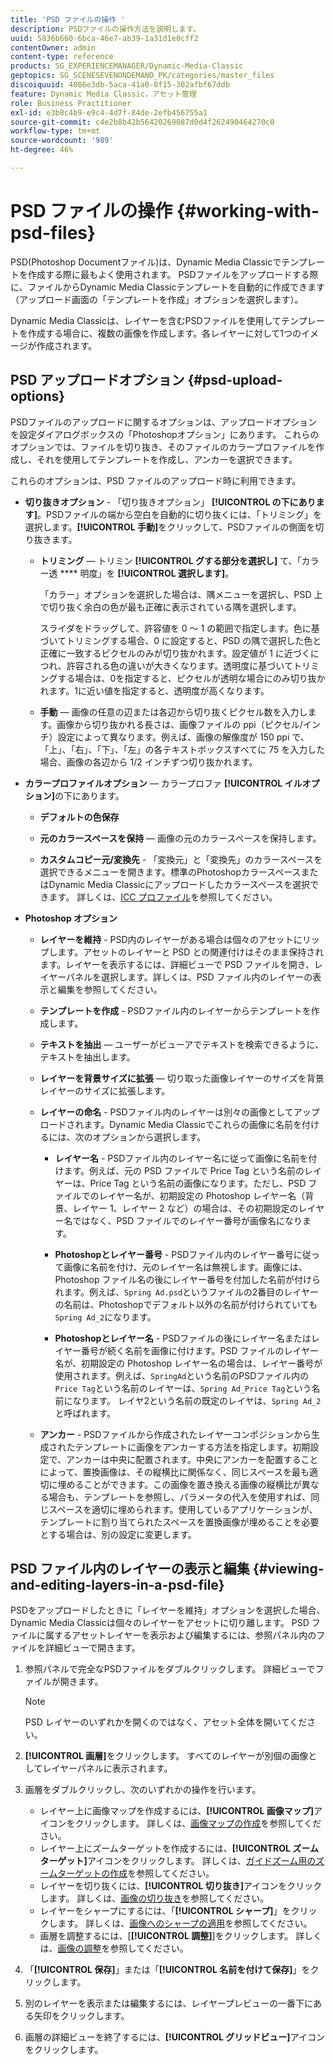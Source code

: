 ```yaml
---
title: 'PSD ファイルの操作 '
description: PSDファイルの操作方法を説明します。
uuid: 5836b660-6bca-46e7-ab39-1a31d1e0cff2
contentOwner: admin
content-type: reference
products: SG_EXPERIENCEMANAGER/Dynamic-Media-Classic
geptopics: SG_SCENESEVENONDEMAND_PK/categories/master_files
discoiquuid: 4086e3db-5aca-41a0-8f15-302afbf67ddb
feature: Dynamic Media Classic，アセット管理
role: Business Practitioner
exl-id: e3b8c4b9-e9c4-4d7f-84de-2efb456755a1
source-git-commit: c4e2b8b42b56420269087d0d4f262490464270c0
workflow-type: tm+mt
source-wordcount: '989'
ht-degree: 46%

---
```


# PSD ファイルの操作 {#working-with-psd-files}

<!--   USED TO BE AN OPTION UNDER COLOR PROFILE OPTIONS * **Convert To sRGB (default)** - Converts to sRGB (Standard Red Green Blue). sRGB is the recommended color space for displaying images on web pages. -->

PSD(Photoshop Documentファイル)は、Dynamic Media Classicでテンプレートを作成する際に最もよく使用されます。 PSDファイルをアップロードする際に、ファイルからDynamic Media Classicテンプレートを自動的に作成できます（アップロード画面の「テンプレートを作成」オプションを選択します）。

Dynamic Media Classicは、レイヤーを含むPSDファイルを使用してテンプレートを作成する場合に、複数の画像を作成します。各レイヤーに対して1つのイメージが作成されます。

## PSD アップロードオプション {#psd-upload-options}

PSDファイルのアップロードに関するオプションは、アップロードオプションを設定ダイアログボックスの「Photoshopオプション」にあります。 これらのオプションでは、ファイルを切り抜き、そのファイルのカラープロファイルを作成し、それを使用してテンプレートを作成し、アンカーを選択できます。

これらのオプションは、PSD ファイルのアップロード時に利用できます。

* **切り抜きオプション**  - 「切り抜きオプション」 **[!UICONTROL の下にあります]**。PSDファイルの端から空白を自動的に切り抜くには、「トリミング」を選択します。**[!UICONTROL 手動]**&#x200B;をクリックして、PSDファイルの側面を切り抜きます。

   * **トリミング**  — トリミン **[!UICONTROL グする部分を選択し]** て、「カラー透 **** 明度」を **[!UICONTROL 選択します]**。

      「カラー」オプションを選択した場合は、隅メニューを選択し、PSD 上で切り抜く余白の色が最も正確に表示されている隅を選択します。

      スライダをドラッグして、許容値を 0 ～ 1 の範囲で指定します。色に基づいてトリミングする場合、0 に設定すると、PSD の隅で選択した色と正確に一致するピクセルのみが切り抜かれます。設定値が 1 に近づくにつれ、許容される色の違いが大きくなります。透明度に基づいてトリミングする場合は、0を指定すると、ピクセルが透明な場合にのみ切り抜かれます。1に近い値を指定すると、透明度が高くなります。

   * **手動**  — 画像の任意の辺または各辺から切り抜くピクセル数を入力します。画像から切り抜かれる長さは、画像ファイルの ppi（ピクセル/インチ）設定によって異なります。例えば、画像の解像度が 150 ppi で、「上」、「右」、「下」、「左」の各テキストボックスすべてに 75 を入力した場合、画像の各辺から 1/2 インチずつ切り抜かれます。

* **カラープロファイルオプション**  — カラープロファ **[!UICONTROL イルオプション]**&#x200B;の下にあります。

   * **デフォルトの色保存**

   * **元のカラースペースを保持**  — 画像の元のカラースペースを保持します。

   * **カスタムコピー元/変換先**  - 「変換元」と「変換先」のカラースペースを選択できるメニューを開きます。標準のPhotoshopカラースペースまたはDynamic Media Classicにアップロードしたカラースペースを選択できます。 詳しくは、[ICC プロファイル](/help/icc-profiles.md)を参照してください。

* **Photoshop オプション**

   * **レイヤーを維持**  - PSD内のレイヤーがある場合は個々のアセットにリップします。アセットのレイヤーと PSD との関連付けはそのまま保持されます。レイヤーを表示するには、詳細ビューで PSD ファイルを開き、レイヤーパネルを選択します。詳しくは、PSD ファイル内のレイヤーの表示と編集を参照してください。

   * **テンプレートを作成**  - PSDファイル内のレイヤーからテンプレートを作成します。

   * **テキストを抽出**  — ユーザーがビューアでテキストを検索できるように、テキストを抽出します。

   * **レイヤーを背景サイズに拡張**  — 切り取った画像レイヤーのサイズを背景レイヤーのサイズに拡張します。

   * **レイヤーの命名**  - PSDファイル内のレイヤーは別々の画像としてアップロードされます。Dynamic Media Classicでこれらの画像に名前を付けるには、次のオプションから選択します。

      * **レイヤー名**  - PSDファイル内のレイヤー名に従って画像に名前を付けます。例えば、元の PSD ファイルで Price Tag という名前のレイヤーは、Price Tag という名前の画像になります。ただし、PSD ファイルでのレイヤー名が、初期設定の Photoshop レイヤー名（背景、レイヤー 1、レイヤー 2 など）の場合は、その初期設定のレイヤー名ではなく、PSD ファイルでのレイヤー番号が画像名になります。

      * **Photoshopとレイヤー番号**  - PSDファイル内のレイヤー番号に従って画像に名前を付け、元のレイヤー名は無視します。画像には、Photoshop ファイル名の後にレイヤー番号を付加した名前が付けられます。例えば、`Spring Ad.psd`というファイルの2番目のレイヤーの名前は、Photoshopでデフォルト以外の名前が付けられていても`Spring Ad_2`になります。

      * **Photoshopとレイヤー名**  - PSDファイルの後にレイヤー名またはレイヤー番号が続く名前を画像に付けます。PSD ファイルのレイヤー名が、初期設定の Photoshop レイヤー名の場合は、レイヤー番号が使用されます。例えば、`SpringAd`という名前のPSDファイル内の`Price Tag`という名前のレイヤーは、`Spring Ad_Price Tag`という名前になります。 レイヤ2という名前の既定のレイヤは、`Spring Ad_2`と呼ばれます。
   * **アンカー**  - PSDファイルから作成されたレイヤーコンポジションから生成されたテンプレートに画像をアンカーする方法を指定します。初期設定で、アンカーは中央に配置されます。中央にアンカーを配置することによって、置換画像は、その縦横比に関係なく、同じスペースを最も適切に埋めることができます。この画像を置き換える画像の縦横比が異なる場合も、テンプレートを参照し、パラメータの代入を使用すれば、同じスペースを適切に埋められます。使用しているアプリケーションが、テンプレートに割り当てられたスペースを置換画像が埋めることを必要とする場合は、別の設定に変更します。


## PSD ファイル内のレイヤーの表示と編集 {#viewing-and-editing-layers-in-a-psd-file}

PSDをアップロードしたときに「レイヤーを維持」オプションを選択した場合、Dynamic Media Classicは個々のレイヤーをアセットに切り離します。 PSD ファイルに属するアセットレイヤーを表示および編集するには、参照パネル内のファイルを詳細ビューで開きます。

1. 参照パネルで完全なPSDファイルをダブルクリックします。 詳細ビューでファイルが開きます。

   >[!NOTE]
   >
   >PSD レイヤーのいずれかを開くのではなく、アセット全体を開いてください。

1. **[!UICONTROL 画層]**&#x200B;をクリックします。 すべてのレイヤーが別個の画像としてレイヤーパネルに表示されます。
1. 画層をダブルクリックし、次のいずれかの操作を行います。

   * レイヤー上に画像マップを作成するには、**[!UICONTROL 画像マップ]**&#x200B;アイコンをクリックします。 詳しくは、[画像マップの作成](creating-image-maps.md#creating_image_maps)を参照してください。
   * レイヤー上にズームターゲットを作成するには、**[!UICONTROL ズームターゲット]**&#x200B;アイコンをクリックします。 詳しくは、[ガイドズーム用のズームターゲットの作成](creating-zoom-targets-guided-zoom.md#creating_zoom_targets_for_guided_zoom)を参照してください。
   * レイヤーを切り抜くには、**[!UICONTROL 切り抜き]**&#x200B;アイコンをクリックします。 詳しくは、[画像の切り抜き](cropping-image.md#cropping_an_image)を参照してください。
   * レイヤーをシャープにするには、「**[!UICONTROL シャープ]**」をクリックします。 詳しくは、[画像へのシャープの適用](sharpening-image.md#sharpening_an_image)を参照してください。
   * 画層を調整するには、[**[!UICONTROL 調整]**]をクリックします。 詳しくは、[画像の調整](adjusting-image.md#adjusting_an_image)を参照してください。

1. 「**[!UICONTROL 保存]**」または「**[!UICONTROL 名前を付けて保存]**」をクリックします。
1. 別のレイヤーを表示または編集するには、レイヤープレビューの一番下にある矢印をクリックします。
1. 画層の詳細ビューを終了するには、**[!UICONTROL グリッドビュー]**&#x200B;アイコンをクリックします。

